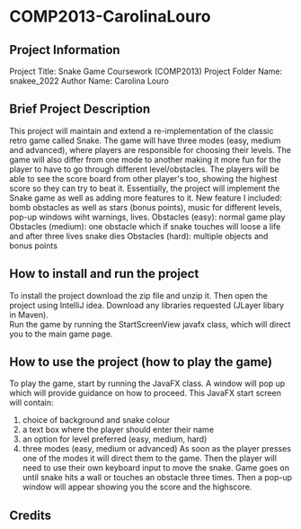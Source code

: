 # COMP2013-CarolinaLouro

## Project Information 
Project Title: Snake Game Coursework (COMP2013) 
Project Folder Name: snakee_2022 
Author Name: Carolina Louro 

## Brief Project Description
This project will maintain and extend a re-implementation of the classic retro game called Snake.
The game will have three modes (easy, medium and advanced), where players are responsible for choosing their levels. 
The game will also differ from one mode to another making it more fun for the player to have to go through different level/obstacles. 
The players will be able to see the score board from other player's too, showing the highest score so they can try to beat it. 
Essentially, the project will implement the Snake game as well as adding more features to it. 
New feature I included: bomb obstacles as well as stars (bonus points), music for different levels, pop-up windows wiht warnings, lives.
Obstacles (easy): normal game play 
Obstacles (medium): one obstacle which if snake touches will loose a life and after three lives snake dies 
Obstacles (hard): multiple objects and bonus points 

## How to install and run the project
To install the project download the zip file and unzip it. 
Then open the project using IntelliJ idea. 
Download any libraries requested (JLayer libary in Maven).  
Run the game by running the StartScreenView javafx class, which will direct you to the main game page. 

## How to use the project (how to play the game)
To play the game, start by running the JavaFX class. 
A window will pop up which will provide guidance on how to proceed. 
This JavaFX start screen will contain: 
1. choice of background and snake colour 
2. a text box where the player should enter their name 
3. an option for level preferred (easy, medium, hard)
4. three modes (easy, medium or advanced) 
As soon as the player presses one of the modes it will direct them to the game. 
Then the player will need to use their own keyboard input to move the snake. 
Game goes on until snake hits a wall or touches an obstacle three times. 
Then a pop-up window will appear showing you the score and the highscore. 

## Credits 
